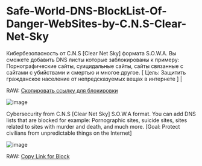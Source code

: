 # Safe-World-DNS-BlockList-Of-Danger-WebSites-by-C.N.S-Clear-Net-Sky
 Кибербезопасность от C.N.S [Clear Net Sky] формата S.O.W.A. Вы сможете добавить DNS листы которые заблокированы к примеру: Порнографические сайты, суицидальные сайты, сайты связанные с сайтами с убийствами и смертью и многое другое. [ Цель: Защитить гражданское население от непредсказуемых вещах в интернете ] | 

RAW: [Скопировать ссылку для блокировки](https://raw.githubusercontent.com/AristarhUcolov/Safe-World-DNS-BlackList-Of-Danger-WebSites-by-C.N.S-Clear.Net.Sky/main/blacklist/blacklist_suicidical_and_killing.txt)

 ![image](https://github.com/AristarhUcolov/The-Future-Of-The-Technologies-Corporation/assets/56760026/f3635e6b-edbc-4451-84e8-a29c48bb1854)

Cybersecurity from C.N.S [Clear Net Sky] S.O.W.A format. You can add DNS lists that are blocked for example: Pornographic sites, suicide sites, sites related to sites with murder and death, and much more.
[Goal: Protect civilians from unpredictable things on the Internet]

![image](https://github.com/AristarhUcolov/C.N.S-Clear.Net.Sky-S.O.W.A/assets/56760026/e5ac6a77-1851-4e4e-93eb-02869adca27d)

RAW: [Copy Link for Block](https://raw.githubusercontent.com/AristarhUcolov/Safe-World-DNS-BlackList-Of-Danger-WebSites-by-C.N.S-Clear.Net.Sky/main/blacklist/blacklist_suicidical_and_killing.txt)

